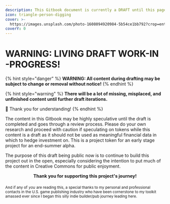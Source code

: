 ```yaml
---
description: This Gitbook document is currently a DRAFT until this page is deleted!
icon: triangle-person-digging
cover: >-
  https://images.unsplash.com/photo-1608094920984-5b54ce1bb792?crop=entropy&cs=srgb&fm=jpg&ixid=M3wxOTcwMjR8MHwxfHNlYXJjaHwyfHx3YXJuaW5nfGVufDB8fHx8MTc1MDkyOTI4M3ww&ixlib=rb-4.1.0&q=85
coverY: 0
---
```


# WARNING: LIVING DRAFT WORK-IN -PROGRESS!

{% hint style="danger" %}
**WARNING: All content during drafting may be subject to change or removal without notice!**
{% endhint %}

{% hint style="warning" %}
**There will be a lot of missing, misplaced, and unfinished content until further draft iterations.**

🙇 Thank you for understanding!
{% endhint %}

The content in this Gitbook may be highly speculative until the draft is completed and goes through a review process. Please do your own research and proceed with caution if speculating on tokens while this content is a draft as it should not be used as meaningful financial data in which to hedge investment on. This is a project token for an early stage project for an end-summer alpha.

The purpose of this draft being public now is to continue to build this project out in the open, especially considering the intention to put much of the content in Creative Commons for public enjoyment.&#x20;





<p align="center"><strong>Thank you for supporting this project's journey!</strong> </p>

<p align="center"></p>

<p align="center"></p>

<p align="center"></p>

<p align="center"></p>

<p align="center"></p>

<p align="center"></p>

<sub>And if any of</sub> <sub></sub><sub>_you_</sub> <sub></sub><sub>are reading this, a special thanks to my personal and professional contacts in the U.S. game publishing industry who have been cornerstone to my toolkit amassed ever since I began this silly indie builder/pub journey leading here.</sub>

